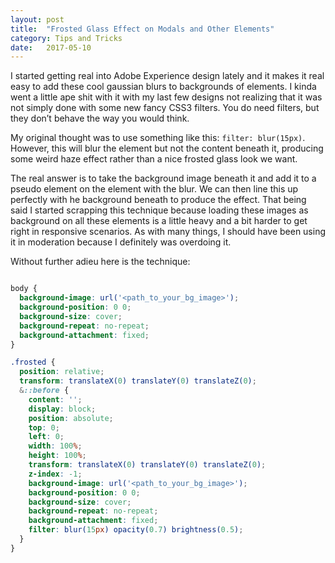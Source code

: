```yaml
---
layout: post
title:  "Frosted Glass Effect on Modals and Other Elements"
category: Tips and Tricks
date:   2017-05-10
---
```


I started getting real into Adobe Experience design lately and it makes it real easy to add these cool gaussian blurs to backgrounds of elements. I kinda went a little ape shit with it with my last few designs not realizing that it was not simply done with some new fancy CSS3 filters. You do need filters, but they don’t behave the way you would think.

My original thought was to use something like this: `filter: blur(15px)`. However, this will blur the element but not the content beneath it, producing some weird haze effect rather than a nice frosted glass look we want.

The real answer is to take the background image beneath it and add it to a pseudo element on the element with the blur. We can then line this up perfectly with he background beneath to produce the effect. That being said I started scrapping this technique because loading these images as background on all these elements is a little heavy and a bit harder to get right in responsive scenarios. As with many things, I should have been using it in moderation because I definitely was overdoing it.

Without further adieu here is the technique:

```css

body {
  background-image: url('<path_to_your_bg_image>');
  background-position: 0 0;
  background-size: cover;
  background-repeat: no-repeat;
  background-attachment: fixed;
}

.frosted {
  position: relative;
  transform: translateX(0) translateY(0) translateZ(0);
  &::before {
    content: '';
    display: block;
    position: absolute;
    top: 0;
    left: 0;
    width: 100%;
    height: 100%;
    transform: translateX(0) translateY(0) translateZ(0);
    z-index: -1;
    background-image: url('<path_to_your_bg_image>');
    background-position: 0 0;
    background-size: cover;
    background-repeat: no-repeat;
    background-attachment: fixed;
    filter: blur(15px) opacity(0.7) brightness(0.5);
  }
}
```
